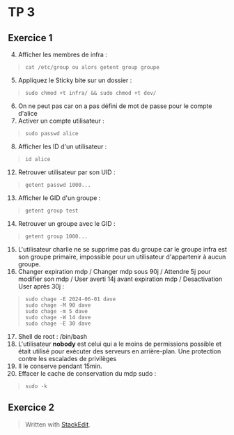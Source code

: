 
# TP 3
## Exercice 1
 4. Afficher les membres de infra : 
> `cat /etc/group ou alors getent group groupe`
 5. Appliquez le Sticky bite sur un dossier : 
> `sudo chmod +t infra/ && sudo chmod +t dev/`
 6. On ne peut pas car on a pas défini de mot de passe pour le compte d'alice
 7. Activer un compte utilisateur : 
> `sudo passwd alice`
 8. Afficher les ID d'un utilisateur : 
> `id alice`
 12. Retrouver utilisateur par son UID : 
> `getent passwd 1000...`
 13. Afficher le GID d'un groupe : 
> `getent group test`
 14. Retrouver un groupe avec le GID : 
> `getent group 1000...`
 15. L'utilisateur charlie ne se supprime pas du groupe car le groupe infra est son groupe primaire, impossible pour un utilisateur d'appartenir à aucun groupe.
 16.  Changer expiration mdp / Changer mdp sous 90j / Attendre 5j pour modifier son mdp / User averti 14j avant expiration mdp / Desactivation User après 30j  : 
>     sudo chage -E 2024-06-01 dave
>     sudo chage -M 90 dave
>     sudo chage -m 5 dave
>     sudo chage -W 14 dave
>     sudo chage -E 30 dave
 17. Shell de root : /bin/bash
 18. L'utilisateur **nobody** est celui qui a le moins de permissions possible et était utilisé pour exécuter des serveurs en arrière-plan. Une protection contre les escalades de privilèges
 19. Il le conserve pendant 15min. 
 20. Effacer le cache de conservation du mdp sudo : 
> `sudo -k`
 
 
## Exercice 2



    

> Written with [StackEdit](https://stackedit.io/).
<!--stackedit_data:
eyJoaXN0b3J5IjpbMTMwNDU5MzM1M119
-->